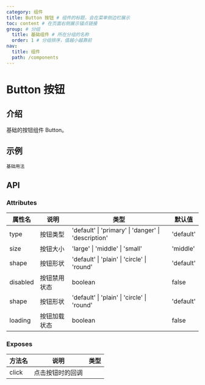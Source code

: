 ```yaml
---
category: 组件
title: Button 按钮 # 组件的标题，会在菜单侧边栏展示
toc: content # 在页面右侧展示锚点链接
group: # 分组
  title: 基础组件 # 所在分组的名称
  order: 1 # 分组排序，值越小越靠前
nav:
  title: 组件
  path: /components
---
```


# Button 按钮

## 介绍

基础的按钮组件 Button。

## 示例 

<!-- 可以通过code加载示例代码，dumi会帮我们做解析 -->
<code src="./demo/base.tsx">基础用法</code>

## API

### Attributes
| 属性名 | 说明                   | 类型   | 默认值 |
| ---- | ---------------------- | -------- | ---- |
| type | 按钮类型 | 'default' \| 'primary' \| 'danger' \| 'description' | 'default'  |
| size | 按钮大小 | 'large' \| 'middle' \| 'small' | 'middle' |
| shape | 按钮形状 | 'default' \| 'plain' \| 'circle' \| 'round' | 'default' |
| disabled | 按钮禁用状态 | boolean | false |
| shape | 按钮形状 | 'default' \| 'plain' \| 'circle' \| 'round' | 'default' |
| loading | 按钮加载状态 | boolean | false |

### Exposes
| 方法名 | 说明 | 类型 |
| --- | --- | --- |
| click | 点击按钮时的回调 | 